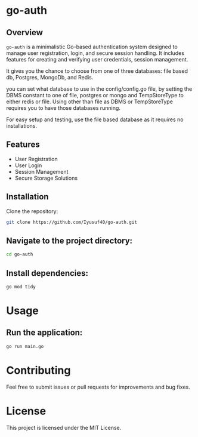 # go-auth

## Overview

`go-auth` is a minimalistic Go-based authentication system designed to manage user registration, login, and secure session handling. It includes features for creating and verifying user credentials, session management.

It gives you the chance to choose from one of three databases: file based db, Postgres, MongoDb, and Redis.

you can set what database to use in the config/config.go file, by setting the DBMS constant to
one of file, postgres or mongo and TempStoreType to either redis or file. 
Using other than file as DBMS or TempStoreType requires you to have those databases running.

For easy setup and testing, use the file based database as it requires no installations.

## Features

- User Registration
- User Login
- Session Management
- Secure Storage Solutions

## Installation

Clone the repository:
```sh
git clone https://github.com/Iyusuf40/go-auth.git
```

## Navigate to the project directory:

```sh 
cd go-auth
```

## Install dependencies:

```sh 
go mod tidy
```

# Usage

## Run the application:

```sh 
go run main.go
```

# Contributing

Feel free to submit issues or pull requests for improvements and bug fixes.

# License

This project is licensed under the MIT License.